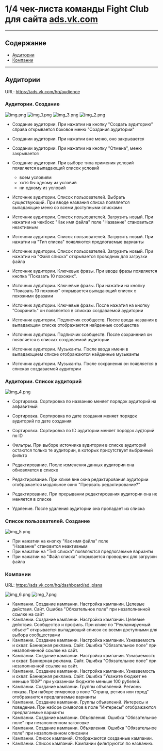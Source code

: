 # 1/4 чек-листа команды Fight Club для сайта [ads.vk.com](ads.vk.com)

---

## Содержание

- [Аудитории](#Аудитории)
- [Компании](#Компании)

---

## Аудитории

URL: https://ads.vk.com/hq/audience

### Аудитории. Создание

![img.png](imges/img.png)
![img_1.png](imges/img_1.png)
![img_3.png](imges/img_3.png)
![img_2.png](imges/img_2.png)

- Создание аудитории. При нажатии на кнопку "Создать аудиторию" справа открывается боковое меню "Cоздания аудитории"
- Создании аудитории. При нажатии вне меню, оно закрывается
- Создании аудитории. При нажатии на кнопку "Отмена", меню закрывается
- Создание аудитории. При выборе типа примения условий появляется выпадающий список условий
    - всем условиям
    - хотя бы одному из условий
    - ни одному из условий

- Источник аудитории. Список пользователей. Выбрать существующий. При вводе названия списка появляется выпадающие меню со всеми доступными списками
- Источник аудитории. Список пользователей. Загрузить новый. При нажатии на чекбокс "Как имя файла" поле "Название" становиться неактивным
- Источник аудитории. Список пользователей. Загрузить новый. При нажатии на "Тип списка" появляются предлогаемые варианты
- Источник аудитории. Список пользователей. Загрузить новый. При нажатии на "Файл списка" открывается проводник для загрузки файла

- Источник аудитории. Ключевые фразы. При вводе фразы появляется кнопка "Показать 10 похожих".
- Источник аудитории. Ключевые фразы. При нажатии на кнопку "Показать 10 похожих" открывается выпадающий список с похожими фразами
- Источник аудитории. Ключевые фразы. После нажатия на кнопку "Сохранить" он появляется в списках создаваемой аудитории

- Источник аудитории. Подписчик сообществ. После ввода названия в выпадающим списке отображаются найденные сообщества
- Источник аудитории. Подписчик сообществ. После сохранения он появляется в списках создаваемой аудитории

- Источник аудитории. Музыканты. После ввода имени в выпадающием списке отображаются найденные музыканты
- Источник аудитории. Музыканты. После сохранения он появляется в списках создаваемой аудитории

### Аудитории. Список аудиторий

![img_4.png](imges/img_4.png)

- Сортировка. Сортировка по названию меняет порядок аудиторий на алфавитный
- Сортировка. Сортировка по дате создания меняет порядок аудиторий по дате создания
- Сортировка. Сортировка по ID аудитории меняет порядок аудторий по ID

- Фильтры. При выборе источника аудитории в списке аудиторий остаются только те аудитории, в которых присутствует выбранный фильтр

- Редактирование. После изменения данных аудитории она обновляется в списке
- Редактирование. При клике вне окна редактирования аудитории отображается модальное окно "Прервать редактирование?"
- Редактирование. При прерывании редактирования аудитории она не меняется в списке

- Удаление. После удаления аудитории она пропадает из списка

### Список пользователей. Создание

![img_5.png](imges/img_5.png)

- При нажатии на кнопку "Как имя файла" поле "Название" становится неактивным
- При нажатии на "Тип списка" появляются предлогаемые варианты
- При нажатии на "Файл списка" открывается проводник для загрузки файла

### Компании

URL: https://ads.vk.com/hq/dashboard/ad_plans

![img_6.png](imges/img_6.png)
![img_7.png](imges/img_7.png)

- Кампании. Создание кампании. Настройка кампании. Целевые действия. Сайт. Ошибка "Обязательное поле" при незаполненной ссылке на сайт
- Кампании. Создание кампании. Настройка кампании. Целевые действия. Сообщество и профиль. При клике по "Рекламируемый объект" открывается выпадающий список со всеми доступными для выбора сообществами
- Кампании. Создание кампании. Настройка кампании. Узнаваемость и охват. Баннерная реклама. Сайт. Ошибка "Обязательное поле" при незаполненной ссылке на сайт.
- Кампании. Создание кампании. Настройка кампании. Узнаваемость и охват. Баннерная реклама. Сайт. Ошибка "Обязательное поле" при незаполненной ссылке на сайт.
- Кампании. Создание кампании. Настройка кампании. Узнаваемость и охват. Баннерная реклама. Сайт. Ошибка "Укажите бюджет не меньше 100₽" при указанном бюджете меньше 100 рубелей.
- Кампании. Создание кампании. Группы объявлений. Регионы показа. При наборе символов в поле "Страна, регион или город" отображаются предлагаемые варианты
- Кампании. Создание кампании. Группы объявлений. Интересы и поведение. При наборе символов в поле "Интересы" отображаются предлагаемые варианты
- Кампании. Создание кампании. Объявления. Ошибка "Обязательное поле" при незаполненном заголовке
- Кампании. Создание кампании. Объявления. Ошибка "Обязательное поле" при незаполненном описании
- Кампании. Список кампаний. Отображаются созданные кампании.
- Кампании. Список кампаний. Кампании фильтруются по названию.